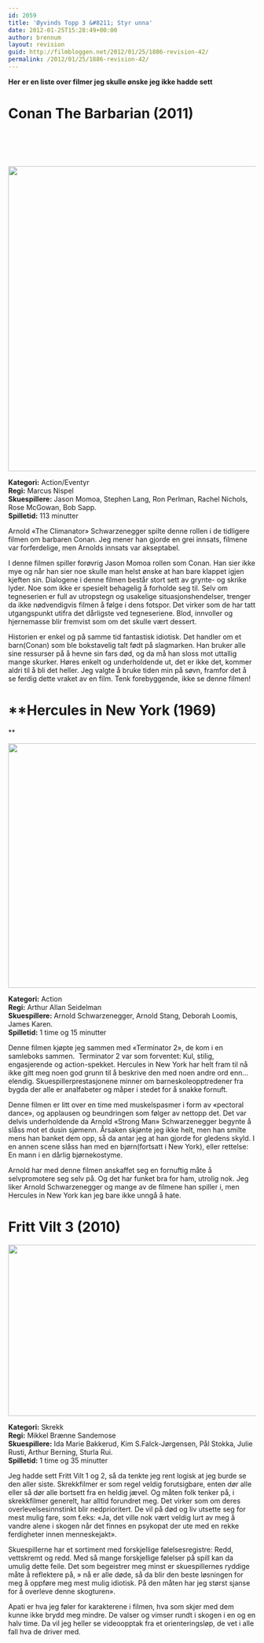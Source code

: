 ```yaml
---
id: 2059
title: 'Øyvinds Topp 3 &#8211; Styr unna'
date: 2012-01-25T15:28:49+00:00
author: brennum
layout: revision
guid: http://filmbloggen.net/2012/01/25/1886-revision-42/
permalink: /2012/01/25/1886-revision-42/
---
```

<p style="text-align: left">
  <strong>Her er en liste over filmer jeg skulle ønske jeg ikke hadde sett</strong>
</p>

<h1 style="text-align: left">
  <strong><!--more-->Conan The Barbarian (2011)
  
  <br /> </strong>
</h1>

<a href="http://filmbloggen.net/?attachment_id=2006" rel="attachment wp-att-2006"><img class="alignnone size-large wp-image-2006" src="http://filmbloggen.net/wp-content/uploads//2012/01/conan_the_barbarian-2011-rock-hard-fitness1-620x620.jpg" alt="" width="620" height="620" /></a>

**Kategori:** Action/Eventyr  
**Regi:** Marcus Nispel  
**Skuespillere:** Jason Momoa, Stephen Lang, Ron Perlman, Rachel Nichols, Rose McGowan, Bob Sapp.  
**Spilletid:** 113 minutter

Arnold &laquo;The Climanator&raquo; Schwarzenegger spilte denne rollen i de tidligere filmen om barbaren Conan. Jeg mener han gjorde en grei innsats, filmene var forferdelige, men Arnolds innsats var akseptabel.

I denne filmen spiller forøvrig Jason Momoa rollen som Conan. Han sier ikke mye og når han sier noe skulle man helst ønske at han bare klappet igjen kjeften sin. Dialogene i denne filmen består stort sett av grynte- og skrike lyder. Noe som ikke er spesielt behagelig å forholde seg til. Selv om tegneserien er full av utropstegn og usakelige situasjonshendelser, trenger da ikke nødvendigvis filmen å følge i dens fotspor. Det virker som de har tatt utgangspunkt utifra det dårligste ved tegneseriene. Blod, innvoller og hjernemasse blir fremvist som om det skulle vært dessert.

Historien er enkel og på samme tid fantastisk idiotisk. Det handler om et barn(Conan) som ble bokstavelig talt født på slagmarken. Han bruker alle sine ressurser på å hevne sin fars død, og da må han sloss mot uttallig mange skurker. Høres enkelt og underholdende ut, det er ikke det, kommer aldri til å bli det heller. Jeg valgte å bruke tiden min på søvn, framfor det å se ferdig dette vraket av en film. Tenk forebyggende, ikke se denne filmen!

# **Hercules in New York (1969)  
** 

<a href="http://filmbloggen.net/?attachment_id=2009" rel="attachment wp-att-2009"><img class="alignnone size-large wp-image-2009" src="http://filmbloggen.net/wp-content/uploads//2012/01/hercules_in_new_york_1970_1600x1200_175835-620x497.jpg" alt="" width="620" height="497" /></a>

**Kategori:** Action  
**Regi:** Arthur Allan Seidelman  
**Skuespillere:** Arnold Schwarzenegger, Arnold Stang, Deborah Loomis, James Karen.  
**Spilletid:** 1 time og 15 minutter

Denne filmen kjøpte jeg sammen med &laquo;Terminator 2&raquo;, de kom i en samleboks sammen.  Terminator 2 var som forventet: Kul, stilig, engasjerende og action-spekket. Hercules in New York har helt fram til nå ikke gitt meg noen god grunn til å beskrive den med noen andre ord enn&#8230; elendig. Skuespillerprestasjonene minner om barneskoleopptredener fra bygda der alle er analfabeter og måper i stedet for å snakke fornuft.

Denne filmen er litt over en time med muskelspasmer i form av &laquo;pectoral dance&raquo;, og applausen og beundringen som følger av nettopp det. Det var delvis underholdende da Arnold &laquo;Strong Man&raquo; Schwarzenegger begynte å slåss mot et dusin sjømenn. Årsaken skjønte jeg ikke helt, men han smilte mens han banket dem opp, så da antar jeg at han gjorde for gledens skyld. I en annen scene slåss han med en bjørn(fortsatt i New York), eller rettelse: En mann i en dårlig bjørnekostyme.

Arnold har med denne filmen anskaffet seg en fornuftig måte å selvpromotere seg selv på. Og det har funket bra for ham, utrolig nok. Jeg liker Arnold Schwarzenegger og mange av de filmene han spiller i, men Hercules in New York kan jeg bare ikke unngå å hate.

# Fritt Vilt 3 (2010)

<a href="http://filmbloggen.net/?attachment_id=2031" rel="attachment wp-att-2031"><img class="alignnone size-large wp-image-2031" src="http://filmbloggen.net/wp-content/uploads//2012/01/Fritt-Vilt-III-bilde-4-620x348.jpg" alt="" width="620" height="348" /></a>

**Kategori:** Skrekk  
**Regi:** Mikkel Brænne Sandemose  
**Skuespillere:** Ida Marie Bakkerud, Kim S.Falck-Jørgensen, Pål Stokka, Julie Rusti, Arthur Berning, Sturla Rui.  
**Spilletid:** 1 time og 35 minutter

Jeg hadde sett Fritt Vilt 1 og 2, så da tenkte jeg rent logisk at jeg burde se den aller siste. Skrekkfilmer er som regel veldig forutsigbare, enten dør alle eller så dør alle bortsett fra en heldig jævel. Og måten folk tenker på, i skrekkfilmer generelt, har alltid forundret meg. Det virker som om deres overlevelsesinnstinkt blir nedprioritert. De vil på død og liv utsette seg for mest mulig fare, som f.eks: &laquo;Ja, det ville nok vært veldig lurt av meg å vandre alene i skogen når det finnes en psykopat der ute med en rekke ferdigheter innen menneskejakt&raquo;.

Skuespillerne har et sortiment med forskjellige følelsesregistre: Redd, vettskremt og redd. Med så mange forskjellige følelser på spill kan da umulig dette feile. Det som begeistrer meg minst er skuespillernes ryddige måte å reflektere på, &raquo; nå er alle døde, så da blir den beste løsningen for meg å oppføre meg mest mulig idiotisk. På den måten har jeg størst sjanse for å overleve denne skogturen&raquo;.

Apati er hva jeg føler for karakterene i filmen, hva som skjer med dem kunne ikke brydd meg mindre. De valser og vimser rundt i skogen i en og en halv time. Da vil jeg heller se videoopptak fra et orienteringsløp, de vet i alle fall hva de driver med.